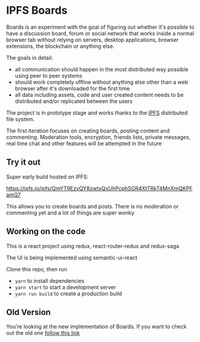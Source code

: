 # IPFS Boards

Boards is an experiment with the goal of figuring out whether it's possible to have
a discussion board, forum or social network that works inside a normal browser tab
without relying on servers, desktop applications, browser extensions, the blockchain
or anything else.

The goals in detail:

- all communication should happen in the most distributed way possible using
peer to peer systems
- should work completely offline without anything else other than a web browser
after it's downloaded for the first time 
- all data including assets, code and user created content needs to be distributed
and/or replicated between the users

The project is in prototype stage and works thanks to the [IPFS](https://ipfs.io)
distributed file system.

The first iteration focuses on creating boards, posting content and commenting.
Moderation tools, encryption, friends lists, private messages, real time chat and
other features will be attempted in the future

## Try it out

Super early build hosted on IPFS:

https://ipfs.io/ipfs/QmYT9EzvQY8zwtxQxUhPcphSGR4XtTRkT4MnXmQKPFamQ7

This allows you to create boards and posts. There is no moderation
or commenting yet and a lot of things are super wonky

## Working on the code

This is a react project using redux, react-router-redux and redux-saga

The UI is being implemented using semantic-ui-react

Clone this repo, then run

- `yarn` to install dependencies
- `yarn start` to start a development server
- `yarn run build` to create a production build

## Old Version

You're looking at the new implementation of Boards. If you want to check out the
old one [follow this link](https://github.com/fazo96/ipfs-boards/tree/legacy)